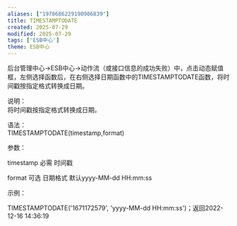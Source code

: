```yaml
---
aliases: ["1970686229190906839"]
title: TIMESTAMPTODATE
created: 2025-07-29
modified: 2025-07-29
tags: ['ESB中心']
theme: ESB中心
---
```


后台管理中心->ESB中心->动作流（或接口信息的成功失败）中，点击动态赋值框，左侧选择函数后，在右侧选择日期函数中的TIMESTAMPTODATE函数，将时间戳按指定格式转换成日期。

说明：  
将时间戳按指定格式转换成日期。

语法：  
TIMESTAMPTODATE(timestamp,format)  

参数：

timestamp 必需 时间戳

format 可选 日期格式 默认yyyy-MM-dd HH:mm:ss

示例：

TIMESTAMPTODATE('1671172579', 'yyyy-MM-dd HH:mm:ss')；返回2022-12-16 14:36:19
